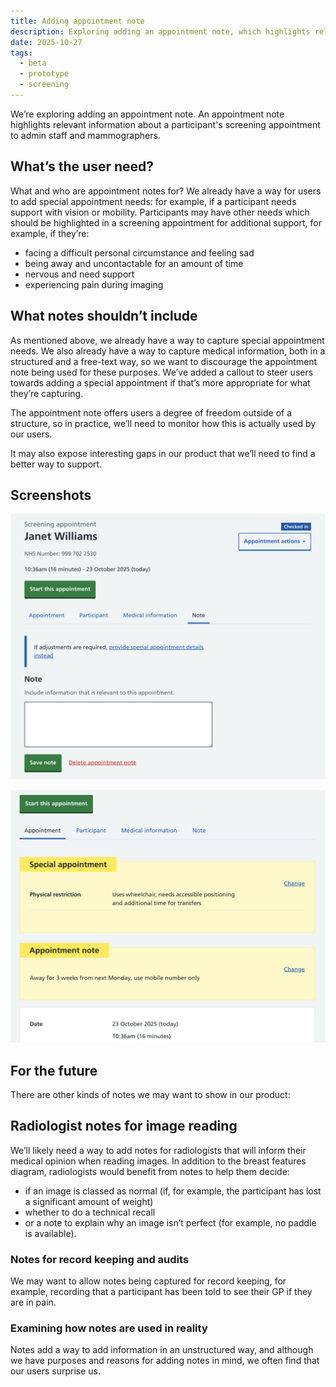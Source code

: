 ```yaml
---
title: Adding appointment note
description: Exploring adding an appointment note, which highlights relevant information about the appointment to admin staff and mammographers
date: 2025-10-27
tags:
  - beta
  - prototype
  - screening
---
```


We’re exploring adding an appointment note. An appointment note highlights relevant information about a participant's screening appointment to admin staff and mammographers.

## What’s the user need?

What and who are appointment notes for? We already have a way for users to add special appointment needs: for example, if a participant needs support with vision or mobility. Participants may have other needs which should be highlighted in a screening appointment for additional support, for example, if they’re: 


* facing a difficult personal circumstance and feeling sad
* being away and uncontactable for an amount of time
* nervous and need support 
* experiencing pain during imaging 

## What notes shouldn’t include 

As mentioned above, we already have a way to capture special appointment needs. We also already have a way to capture medical information, both in a structured and a free-text way, so we want to discourage the appointment note being used for these purposes. We’ve added a callout to steer users towards adding a special appointment if that’s more appropriate for what they’re capturing. 

The appointment note offers users a degree of freedom outside of a structure, so in practice, we’ll need to monitor how this is actually used by our users. 

It may also expose interesting gaps in our product that we’ll need to find a better way to support. 

## Screenshots
![Screenshot showing the note tab selected, with a text-area input for the user to add a note to the appointment](appointment-note-1.png)

![Screenshot showing special appointment warning callout, with appointment note warning callout underneath it. The appointment note says: away for 3 weeks from next Monday, use mobile number only. ](appointment-note-2.png)

## For the future 

There are other kinds of notes we may want to show in our product: 

## Radiologist notes for image reading

We’ll likely need a way to add notes for radiologists that will inform their medical opinion when reading images. In addition to the breast features diagram, radiologists would benefit from notes to help them decide:

*  if an image is classed as normal (if, for example, the participant has lost a significant amount of weight)
* whether to do a technical recall
* or a note to explain why an image isn’t perfect (for example, no paddle is available). 


### Notes for record keeping and audits
We may want to allow notes being captured for record keeping, for example, recording that a participant has been told to see their GP if they are in pain. 

### Examining how notes are used in reality

Notes add a way to add information in an unstructured way, and although we have purposes and reasons for adding notes in mind, we often find that our users surprise us. 
